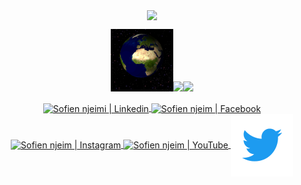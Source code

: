
<div align="center">
<p align="center"><img align="center" src="https://profile-counter.glitch.me/{sofien-NJ}/count.svg" /></p> 
</div>
<!-- Visitor Count -->
<p align="center">
<p align="center">
<img align="" height="100px" src="https://github.com/sofien-NJ/sofien-NJ/blob/main/earth.gif?raw=true" /><img align="" height='100px' src="https://raw.githubusercontent.com/fawzirjili/fawzirjili/8b8e2e6eef80d7a96a73e01163056637da762860/matrix.svg" /><img align="" height='100px' src="https://github.com/fawzirjili/fawzirjili/blob/main/Fractal_tree.gif?raw=true" />
</p>
<!-- End Visitor Count -->
<div align="center">
<section>  
<a href="https://www.linkedin.com/in/sofien-nje%C3%AFmi-b75a7818a/" target="_blank">
   <img align="center" alt="Sofien njeimi | Linkedin" width="80px" src="https://github.com/fawzirjili/fawzirjili/blob/main/linkedinj.gif?raw=true" />
   </a>
  <a href="https://www.facebook.com/sofien.njeimi.3/" target="_blank">
   <img align="center" alt="Sofien njeim | Facebook" width="80px" src="https://github.com/fawzirjili/fawzirjili/blob/main/facebookj.gif?raw=true" />
</a>
  <a href="https://www.instagram.com/fuckinginstalife/" target="_blank">
    <img align="center" alt="Sofien njeim | Instagram" width="80px" src="https://github.com/fawzirjili/fawzirjili/blob/main/instagram-logo.gif?raw=true" />
  </a>
   <a href="https://www.youtube.com/channel/UCC1Iq-Vdq4rZL5exjZlt-ZQ" target="_blank">
    <img align="center" alt="Sofien njeim | YouTube" width="80px" src="https://github.com/fawzirjili/fawzirjili/blob/main/youtube.gif?raw=true" />
  </a>
   <a href="https://twitter.com/SNjeimi" target="_blank">
    <img align="center" alt="Sofien njeim | Twitter" width="100px" src="https://github.com/sofien-NJ/sofien-NJ/blob/main/twitter.gif?raw=true" />
  </a>
</section>
 </div>


